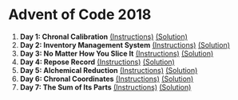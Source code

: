 # Advent of Code 2018

1) **Day 1: Chronal Calibration** [(Instructions)](https://adventofcode.com/2018/day/1) [(Solution)](https://github.com/Sonjya00/Advent-of-Code-2018/blob/master/Day_01.js)
2) **Day 2: Inventory Management System** [(Instructions)](https://adventofcode.com/2018/day/2) [(Solution)](https://github.com/Sonjya00/Advent-Of-Code-2018/blob/master/Day_02.js)
3) **Day 3: No Matter How You Slice It** [(Instructions)](https://adventofcode.com/2018/day/3) [(Solution)](https://github.com/Sonjya00/Advent-Of-Code-2018/blob/master/Day_03.js)
4) **Day 4: Repose Record** [(Instructions)](https://adventofcode.com/2018/day/4) [(Solution)](https://github.com/Sonjya00/Advent-Of-Code-2018/blob/master/Day_04.js)
5) **Day 5: Alchemical Reduction** [(Instructions)](https://adventofcode.com/2018/day/5) [(Solution)](https://github.com/Sonjya00/Advent-Of-Code-2018/blob/master/Day_05.js)
6) **Day 6: Chronal Coordinates** [(Instructions)](https://adventofcode.com/2018/day/6) [(Solution)](https://github.com/Sonjya00/Advent-Of-Code-2018/blob/master/Day_06.js)
7) **Day 7: The Sum of Its Parts** [(Instructions)](https://adventofcode.com/2018/day/7) [(Solution)](https://github.com/Sonjya00/Advent-Of-Code-2018/blob/master/Day_07.js)

